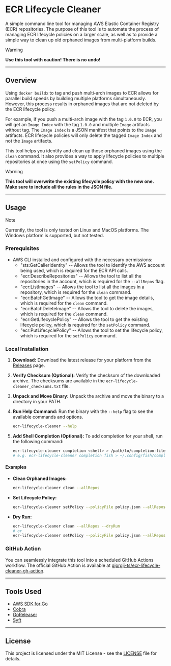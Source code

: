 # ECR Lifecycle Cleaner

A simple command line tool for managing AWS Elastic Container Registry (ECR) repositories.
The purpose of this tool is to automate the process of managing ECR lifecycle policies on a larger scale,
as well as to provide a simple way to clean up old orphaned images from multi-platform builds.

> [!WARNING]
> **Use this tool with caution! There is no undo!**

-----

## Overview

Using `docker buildx` to tag and push multi-arch images to ECR allows for parallel build speeds by building multiple platforms simultaneously. However, this process results in orphaned images that are not deleted by the ECR lifecycle policy.

For example, if you push a multi-arch image with the tag `1.0.0` to ECR, you will get an `Image Index` with the tag `1.0.0` and multiple `Image` artifacts without tag. The `Image Index` is a JSON manifest that points to the `Image` artifacts. ECR lifecycle policies will only delete the tagged `Image Index` and not the `Image` artifacts.

This tool helps you identify and clean up those orphaned images using the `clean` command. It also provides a way to apply lifecycle policies to multiple repositories at once using the `setPolicy` command.

> [!WARNING]
> **This tool will overwrite the existing lifecycle policy with the new one. Make sure to include all the rules in the JSON file.**

-----

## Usage

> [!NOTE]
> Currently, the tool is only tested on Linux and MacOS platforms.
> The Windows platform is supported, but not tested.

### Prerequisites

- AWS CLI installed and configured with the necessary permissions:
  - "sts:GetCallerIdentity" -- Allows the tool to identify the AWS account being used, which is required for the ECR API calls.
  - "ecr:DescribeRepositories" -- Allows the tool to list all the repositories in the account, which is required for the `--allRepos` flag.
  - "ecr:ListImages" -- Allows the tool to list all the images in a repository, which is required for the `clean` command.
  - "ecr:BatchGetImage" -- Allows the tool to get the image details, which is required for the `clean` command.
  - "ecr:BatchDeleteImage" -- Allows the tool to delete the images, which is required for the `clean` command.
  - "ecr:GetLifecyclePolicy" -- Allows the tool to get the existing lifecycle policy, which is required for the `setPolicy` command.
  - "ecr:PutLifecyclePolicy" -- Allows the tool to set the lifecycle policy, which is required for the `setPolicy` command.

### Local Installation

1. **Download:** Download the latest release for your platform from the [Releases](https://github.com/gjorgji-ts/ecr-lifecycle-cleaner/releases) page.
2. **Verify Checksum (Optional):** Verify the checksum of the downloaded archive. The checksums are available in the `ecr-lifecycle-cleaner_checksums.txt` file.
3. **Unpack and Move Binary:** Unpack the archive and move the binary to a directory in your PATH.
4. **Run Help Command:** Run the binary with the `--help` flag to see the available commands and options.

    ```bash
    ecr-lifecycle-cleaner --help
    ```

5. **Add Shell Completion (Optional):** To add completion for your shell, run the following command:

    ```bash
    ecr-lifecycle-cleaner completion <shell> > /path/to/completion-file
    # e.g. ecr-lifecycle-cleaner completion fish > ~/.config/fish/completions/ecr-lifecycle-cleaner.fish
    ```

#### Examples

- **Clean Orphaned Images:**

    ```bash
    ecr-lifecycle-cleaner clean --allRepos
    ```

- **Set Lifecycle Policy:**

    ```bash
    ecr-lifecycle-cleaner setPolicy --policyFile policy.json --allRepos
    ```

- **Dry Run:**

    ```bash
    ecr-lifecycle-cleaner clean --allRepos --dryRun
    # or
    ecr-lifecycle-cleaner setPolicy --policyFile policy.json --allRepos --dryRun
    ```

### GitHub Action
You can seamlessly integrate this tool into a scheduled GitHub Actions workflow. The official GitHub Action is available at [gjorgji-ts/ecr-lifecycle-cleaner-gh-action](https://github.com/gjorgji-ts/ecr-lifecycle-cleaner-gh-action).

-----

## Tools Used
- [AWS SDK for Go](https://github.com/aws/aws-sdk-go-v2)
- [Cobra](https://github.com/spf13/cobra)
- [GoReleaser](https://goreleaser.com)
- [Syft](https://github.com/anchore/syft)

-----

## License

This project is licensed under the MIT License - see the [LICENSE](LICENSE) file for details.
